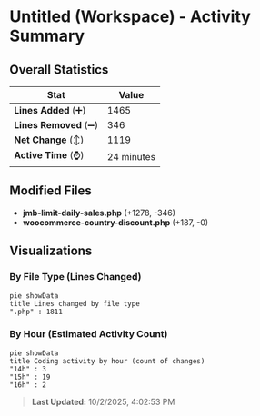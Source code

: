 # Untitled (Workspace) - Activity Summary 

## Overall Statistics

| Stat                   | Value                                                             |
| ---------------------- | ----------------------------------------------------------------- |
| **Lines Added** (➕)   | 1465                                          |
| **Lines Removed** (➖) | 346                                        |
| **Net Change** (↕)    | 1119                |
| **Active Time** (⌚)   | 24 minutes |


## Modified Files
- **jmb-limit-daily-sales.php** (+1278, -346)
- **woocommerce-country-discount.php** (+187, -0)

## Visualizations

### By File Type (Lines Changed)

```mermaid
pie showData
title Lines changed by file type
".php" : 1811
```

### By Hour (Estimated Activity Count)

```mermaid
pie showData
title Coding activity by hour (count of changes)
"14h" : 3
"15h" : 19
"16h" : 2
```


> **Last Updated:** 10/2/2025, 4:02:53 PM